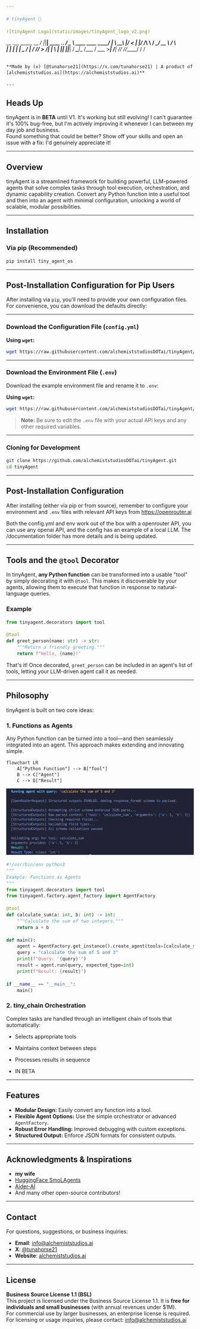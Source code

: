```yaml
---

# tinyAgent 🤖

![tinyAgent Logo](static/images/tinyAgent_logo_v2.png)

```
   __  .__                _____                         __
_/  |_|__| ____ ___.__. /  _  \    ____   ____   _____/  |_
\   __\  |/    <   |  |/  /_\  \  / ___\_/ __ \ /    \   __\
 |  | |  |   |  \___  /    |    \/ /_/  >  ___/|   |  \  |
 |__| |__|___|  / ____\____|__  /\___  / \___  >___|  /__|
              \/\/            \//_____/      \/     \/
```

**Made by (x) [@tunahorse21](https://x.com/tunahorse21) | A product of [alchemiststudios.ai](https://alchemiststudios.ai)**

---
```


## Heads Up

tinyAgent is in **BETA** until V1. It's working but still evolving! I can't guarantee it's 100% bug-free, but I'm actively improving it whenever I can between my day job and business.  
Found something that could be better? Show off your skills and open an issue with a fix: I'd genuinely appreciate it!

---

## Overview

tinyAgent is a streamlined framework for building powerful, LLM-powered agents that solve complex tasks through tool execution, orchestration, and dynamic capability creation. Convert any Python function into a useful tool and then into an agent with minimal configuration, unlocking a world of scalable, modular possibilities.

---

## Installation

### Via pip (Recommended)

```bash
pip install tiny_agent_os
```

---

## Post-Installation Configuration for Pip Users

After installing via `pip`, you'll need to provide your own configuration files. For convenience, you can download the defaults directly:

---

### Download the Configuration File (`config.yml`)

**Using `wget`:**

```bash
wget https://raw.githubusercontent.com/alchemiststudiosDOTai/tinyAgent/v0.65/config.yml
```

---

### Download the Environment File (`.env`)

Download the example environment file and rename it to `.env`:

**Using `wget`:**

```bash
wget https://raw.githubusercontent.com/alchemiststudiosDOTai/tinyAgent/v0.65/.envexample -O .env
```

> **Note:** Be sure to edit the `.env` file with your actual API keys and any other required variables.

---

### Cloning for Development

```bash
git clone https://github.com/alchemiststudiosDOTai/tinyAgent.git
cd tinyAgent
```

---

## Post-Installation Configuration

After installing (either via pip or from source), remember to configure your environment and `.env` files with relevant API keys from https://openrouter.ai

Both the config.yml and env work out of the box with a openrouter API, you can use any openai API, and the config has an example of a local LLM.
The /documentation folder has more details and is being updated.

---

## Tools and the `@tool` Decorator

In tinyAgent, **any Python function** can be transformed into a usable "tool" by simply decorating it with `@tool`. This makes it discoverable by your agents, allowing them to execute that function in response to natural-language queries.

### Example

```python
from tinyagent.decorators import tool

@tool
def greet_person(name: str) -> str:
    """Return a friendly greeting."""
    return f"Hello, {name}!"
```

That's it! Once decorated, `greet_person` can be included in an agent's list of tools, letting your LLM-driven agent call it as needed.

---

## Philosophy

tinyAgent is built on two core ideas:

### 1. Functions as Agents

Any Python function can be turned into a tool—and then seamlessly integrated into an agent. This approach makes extending and innovating simple.

```mermaid
flowchart LR
    A["Python Function"] --> B["Tool"]
    B --> C["Agent"]
    C --> D["Result"]
```

![Function to Agent Flow](static/images/func_agent.png)

```python
#!/usr/bin/env python3
"""
Example: Functions as Agents
"""
from tinyagent.decorators import tool
from tinyagent.factory.agent_factory import AgentFactory

@tool
def calculate_sum(a: int, b: int) -> int:
    """Calculate the sum of two integers."""
    return a + b

def main():
    agent = AgentFactory.get_instance().create_agent(tools=[calculate_sum])
    query = "calculate the sum of 5 and 3"
    print(f"Query: '{query}'")
    result = agent.run(query, expected_type=int)
    print(f"Result: {result}")

if __name__ == "__main__":
    main()
```

### 2. tiny_chain Orchestration

Complex tasks are handled through an intelligent chain of tools that automatically:

- Selects appropriate tools
- Maintains context between steps
- Processes results in sequence

- IN BETA 


---

## Features

- **Modular Design:** Easily convert any function into a tool.
- **Flexible Agent Options:** Use the simple orchestrator or advanced `AgentFactory`.
- **Robust Error Handling:** Improved debugging with custom exceptions.
- **Structured Output:** Enforce JSON formats for consistent outputs.

---

## Acknowledgments & Inspirations

- **my wife**
- [HuggingFace SmoLAgents](https://github.com/huggingface/smolagents)
- [Aider-AI](https://github.com/Aider-AI/aider)
- And many other open-source contributors!

---

## Contact

For questions, suggestions, or business inquiries:

- **Email**: [info@alchemiststudios.ai](mailto:info@alchemiststudios.ai)
- **X**: [@tunahorse21](https://x.com/tunahorse21)
- **Website**: [alchemiststudios.ai](https://alchemiststudios.ai)

---

## License

**Business Source License 1.1 (BSL)**  
This project is licensed under the Business Source License 1.1. It is **free for individuals and small businesses** (with annual revenues under $1M).  
For commercial use by larger businesses, an enterprise license is required.  
For licensing or usage inquiries, please contact: [info@alchemiststudios.ai](mailto:info@alchemiststudios.ai)
